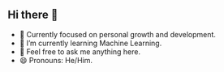 ## Hi there 👋
- 🔭 Currently focused on personal growth and development.
- 🌱 I’m currently learning Machine Learning.
- 💬 Feel free to ask me anything here.
- 😄 Pronouns: He/Him.

<!--
**tozameerkhan/tozameerkhan** is a ✨ _special_ ✨ repository because its `README.md` (this file) appears on your GitHub profile.

Here are some ideas to get you started:

- 🔭 I’m currently working on ...
- 🌱 I’m currently learning ...
- 👯 I’m looking to collaborate on ...
- 🤔 I’m looking for help with ...
- 💬 Ask me about ...
- 📫 How to reach me: ...
- 😄 Pronouns: ...
- ⚡ Fun fact: ...
-->
